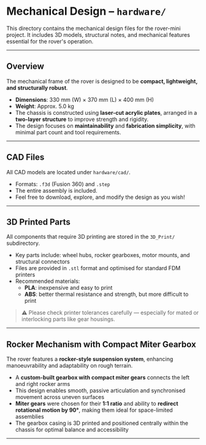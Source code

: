 # Mechanical Design – `hardware/`

This directory contains the mechanical design files for the rover-mini project.
It includes 3D models, structural notes, and mechanical features essential for the rover's operation.

---

## Overview

The mechanical frame of the rover is designed to be **compact, lightweight, and structurally robust**.

- **Dimensions**: 330 mm (W) × 370 mm (L) × 400 mm (H)
- **Weight**: Approx. 5.0 kg
- The chassis is constructed using **laser-cut acrylic plates**, arranged in a **two-layer structure** to improve strength and rigidity.
- The design focuses on **maintainability** and **fabrication simplicity**, with minimal part count and tool requirements.

---

## CAD Files

All CAD models are located under `hardware/cad/`.

- Formats: `.f3d` (Fusion 360) and `.step`
- The entire assembly is included.
- Feel free to download, explore, and modify the design as you wish!

---

## 3D Printed Parts

All components that require 3D printing are stored in the `3D_Print/` subdirectory.

- Key parts include: wheel hubs, rocker gearboxes, motor mounts, and structural connectors
- Files are provided in `.stl` format and optimised for standard FDM printers
- Recommended materials:
  - **PLA**: inexpensive and easy to print
  - **ABS**: better thermal resistance and strength, but more difficult to print

> ⚠️ Please check printer tolerances carefully — especially for mated or interlocking parts like gear housings.

---

## Rocker Mechanism with Compact Miter Gearbox

The rover features a **rocker-style suspension system**, enhancing manoeuvrability and adaptability on rough terrain.

- A **custom-built gearbox with compact miter gears** connects the left and right rocker arms
- This design enables smooth, passive articulation and synchronised movement across uneven surfaces
- **Miter gears** were chosen for their **1:1 ratio** and ability to **redirect rotational motion by 90°**, making them ideal for space-limited assemblies
- The gearbox casing is 3D printed and positioned centrally within the chassis for optimal balance and accessibility

---
